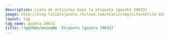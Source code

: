 ```yaml
---
description: Lista de artículos bajo la etiqueta [gaceta 39633]
image: http://blog-luisalejandro.rhcloud.com/static/img/site/mstile-310x310.png
layout: tag
tag_name: gaceta-39633
title: !!python/unicode 'Etiqueta [gaceta 39633]'
---
```

